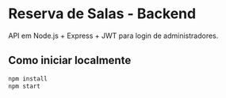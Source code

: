 # Reserva de Salas - Backend

API em Node.js + Express + JWT para login de administradores.

## Como iniciar localmente

```bash
npm install
npm start

